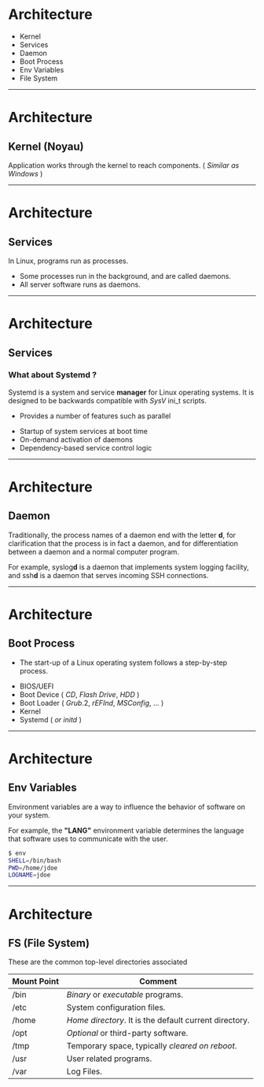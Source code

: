 <!-- .slide: data-auto-animate -->
# Architecture

+ Kernel
+ Services
+ Daemon
+ Boot Process
+ Env Variables
+ File System

---
<!-- .slide: data-auto-animate -->
# Architecture

## Kernel (Noyau)

Application works through the kernel to reach components.
( _Similar as Windows_ )

---
<!-- .slide: data-auto-animate -->
# Architecture

## Services

In Linux, programs run as processes.
+ Some processes run in the background, and are called daemons.
+ All server software runs as daemons.

---
<!-- .slide: data-auto-animate -->
# Architecture

## Services

### What about Systemd ?

Systemd is a system and service **manager** for Linux operating systems.
It is designed to be backwards compatible with _SysV_ ini_t scripts.

- Provides a number of features such as parallel
+ Startup of system services at boot time
+ On-demand activation of daemons
+ Dependency-based service control logic

---
<!-- .slide: data-auto-animate -->
# Architecture

## Daemon

Traditionally, the process names of a daemon end with the letter **d**, for clarification that the process is in fact a daemon, and for differentiation between a daemon and a normal computer program.

For example, syslog**d** is a daemon that implements system logging facility, and ssh**d** is a daemon that serves incoming SSH connections.

---
<!-- .slide: data-auto-animate -->
# Architecture

## Boot Process

- The start-up of a Linux operating system follows a step-by-step process.
+ BIOS/UEFI
+ Boot Device ( *CD*, *Flash Drive*, *HDD* )
+ Boot Loader ( *Grub*.2, *rEFInd*, *MSConfig*, ... )
+ Kernel
+ Systemd ( _or initd_ )

---
<!-- .slide: data-auto-animate -->
# Architecture

## Env Variables

Environment variables are a way to influence the behavior of software on your system.

For example, the **"LANG"** environment variable  determines the language that software uses to communicate with the user.

```bash
$ env
SHELL=/bin/bash
PWD=/home/jdoe
LOGNAME=jdoe
```

---
<!-- .slide: data-auto-animate -->
# Architecture

## FS (File System)

These are the common top-level directories associated

| Mount Point | Comment                                                 |
| ----------- | ------------------------------------------------------- |
| /bin        | *Binary* or *executable* programs.                      |
| /etc        | System configuration files.                             |
| /home       | *Home directory*. It is the default current directory.  |
| /opt        | _Optional_ or third-party software.                     |
| /tmp        | Temporary space, typically _cleared on reboot_.         |
| /usr        | User related programs.                                  |
| /var        | Log Files.                                              |
